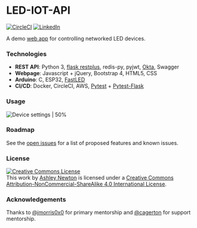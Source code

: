 # LED-IOT-API
<!-- PROJECT SHIELDS -->
[![CircleCI](https://circleci.com/gh/technorainbows/LED-IOT-api.svg?style=svg)](https://circleci.com/gh/technorainbows/LED-IOT-api)
[![LinkedIn][linkedin-shield]][linkedin-url]
<!-- [![MIT License][license-shield]][license-url] -->
A demo [web app](http://lights.ashleynewton.net) for controlling networked LED devices.

<!-- TABLE OF CONTENTS -->
<!-- ## Table of Contents
* [About the Project](#about-the-project)
  * [Built With](#built-with) -->
<!-- * [Getting Started](#getting-started) -->
  <!-- * [Prerequisites](#prerequisites) -->
  <!-- * [Installation](#installation) -->
<!-- * [Usage](#usage) -->
<!-- * [Screenshots](#screenshots)
* [Roadmap](#roadmap)
* [License](#license)
* [Contact](#contact)
* [Acknowledgements](#acknowledgements) -->



<!-- ABOUT THE PROJECT -->
<!-- ## About The Project
The goal of this project has been two fold:  1) to teach myself  -->

### Technologies

* **REST API**: Python 3, [flask restplus](https://flask-restplus.readthedocs.io/en/stable/), redis-py, pyjwt, [Okta](http://www.okta.com), Swagger
* **Webpage**: Javascript + jQuery, Bootstrap 4, HTML5, CSS
* **Arduino**: C, ESP32, [FastLED](http://fastled.io)
* **CI/CD**: Docker, CircleCI, AWS, [Pytest](https://docs.pytest.org/en/latest/) + [Pytest-Flask](https://pypi.org/project/pytest-flask/)





<!-- GETTING STARTED -->
<!-- ## Getting Started -->

<!-- To get a local copy up and running follow these simple steps. -->

<!-- ### Prerequisites -->

<!-- This is an example of how to list things you need to use the software and how to install them.
* npm
```sh
npm install npm@latest -g
``` -->

<!-- ### Installation -->
 
<!-- 1. Clone the LED-IOT-api
```sh
git clone https://github.com/technorainbows/LED-IOT-api.git
``` -->

<!-- ### Local Installation
1. Clone repository
2.  -->


### Usage
<!-- 1. Users must first provide authentication credentials before accessing the app.
![Login screen.](screenshots/logon-screen.png)

2. Once a user is logged in, they are taken to the main page view. User is prompted to select an available online device.
![Select a device.](screenshots/no-device-selected.png) -->

<!-- 3. Once a device is selected, the user is able to turn the device's lights on and off, change the light's brightness, and rename the device. -->
![Device settings | 50%](screenshots/device-selected.png)

<!-- 4. To rename a device, a user simply clicks the device name and is able to type in the new name. Upon hitting enter, the name is saved and updated in the device list.
![Renaming a device, part 1.](screenshots/renaming-device-1.png) 
The device has now been renamed.
![Renaming a device - device renamed.](screenshots/renaming-device-2.png)
5. If the server where the API is hosted is down, the status will be displayed to the user. Until the server is up, the user will be unable to select or edit any device settings. 
![Server disconnected.](screenshots/server-disconnected.png) -->


<!-- USAGE EXAMPLES -->
<!-- ## Usage -->

<!-- Use this space to show useful examples of how a project can be used. Additional screenshots, code examples and demos work well in this space. You may also link to more resources.

_For more examples, please refer to the [Documentation](https://example.com)_
 -->


<!-- ROADMAP -->
### Roadmap
See the [open issues](https://github.com/technorainbows/LED-IOT-api/issues) for a list of proposed features and known issues.



<!-- CONTRIBUTING -->
<!-- ## Contributing

Contributions are what make the open source community such an amazing place to be learn, inspire, and create. Any contributions you make are **greatly appreciated**.

1. Fork the Project
2. Create your Feature Branch (`git checkout -b feature/AmazingFeature`)
3. Commit your Changes (`git commit -m 'Add some AmazingFeature'`)
4. Push to the Branch (`git push origin feature/AmazingFeature`)
5. Open a Pull Request -->



<!-- LICENSE -->
### License

<!-- See `LICENSE` for more information. -->
<a rel="license" href="http://creativecommons.org/licenses/by-nc-sa/4.0/"><img alt="Creative Commons License" style="border-width:0" src="https://i.creativecommons.org/l/by-nc-sa/4.0/88x31.png" /></a><br />This work by <a xmlns:cc="http://creativecommons.org/ns#" href="https://github.com/technorainbows/LED-IOT-api" property="cc:attributionName" rel="cc:attributionURL">Ashley Newton</a> is licensed under a <a rel="license" href="http://creativecommons.org/licenses/by-nc-sa/4.0/">Creative Commons Attribution-NonCommercial-ShareAlike 4.0 International License</a>.


<!-- CONTACT -->
<!-- ## Contact

[Ashley Newton](http://www.ashleynewton.net) - [@technorainbows](https://github.com/technorainbows/) - [i@ashleynewton.net](mailto:i@ashleynewton.net) -->



<!-- ACKNOWLEDGEMENTS -->
### Acknowledgements
Thanks to [@jmorris0x0](https://github.com/jmorris0x0/) for primary mentorship and [@cagerton](https://github.com/cagerton/) for support mentorship.
<!-- *  -->





<!-- MARKDOWN LINKS & IMAGES -->
<!-- https://www.markdownguide.org/basic-syntax/#reference-style-links -->

<!-- [contributors-shield]: https://img.shields.io/github/contributors/othneildrew/Best-README-Template.svg?style=flat-square
[contributors-url]: https://github.com/othneildrew/Best-README-Template/graphs/contributors
[forks-shield]: https://img.shields.io/github/forks/othneildrew/Best-README-Template.svg?style=flat-square
[forks-url]: https://github.com/othneildrew/Best-README-Template/network/members
[stars-shield]: https://img.shields.io/github/stars/othneildrew/Best-README-Template.svg?style=flat-square
[stars-url]: https://github.com/othneildrew/Best-README-Template/stargazers
[issues-shield]: https://img.shields.io/github/issues/othneildrew/Best-README-Template.svg?style=flat-square
[issues-url]: https://github.com/othneildrew/Best-README-Template/issues -->
<!-- [license-shield]: https://img.shields.io/github/license/othneildrew/Best-README-Template.svg?style=flat-square -->
<!-- [license-url]: https://github.com/othneildrew/Best-README-Template/blob/master/LICENSE.txt -->
[linkedin-shield]: https://img.shields.io/badge/-LinkedIn-black.svg?style=flat-square&logo=linkedin&colorB=555
[linkedin-url]: https://linkedin.com/in/ashleymnewton
<!-- [product-screenshot]: images/screenshot.png -->